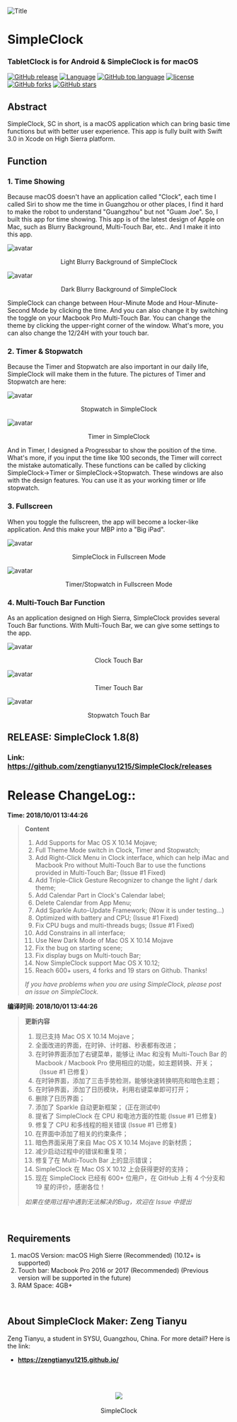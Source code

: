 ![Title](https://raw.githubusercontent.com/zengtianyu1215/SimpleClock/master/SamplePic/Screen%20Shot%202018-01-26%20at%2016.25.36-7.jpg)
# SimpleClock
### TabletClock is for Android & SimpleClock is for macOS
[![GitHub release](https://img.shields.io/github/release/zengtianyu1215/SimpleClock.svg)](https://github.com/zengtianyu1215/SimpleClock/releases)
[![Language](https://img.shields.io/badge/language-swift-orange.svg)](https://github.com/zengtianyu1215/SimpleClock)
[![GitHub top language](https://img.shields.io/github/languages/top/zengtianyu1215/SimpleClock.svg)](https://github.com/zengtianyu1215/SimpleClock)
[![license](https://img.shields.io/github/license/zengtianyu1215/SimpleClock.svg)]()
[![GitHub forks](https://img.shields.io/github/forks/zengtianyu1215/SimpleClock.svg?style=social&label=Fork&style=flat-square)]()
[![GitHub stars](https://img.shields.io/github/stars/zengtianyu1215/SimpleClock.svg?style=social&label=Stars&style=flat-square)]()
<br>

## Abstract

SimpleClock, SC in short, is a macOS application which can bring basic time functions but with better user experience. This app is fully built with Swift 3.0 in Xcode on High Sierra platform. 
<br>

## Function
### 1. Time Showing
Because macOS doesn't have an application called "Clock", each time I called Siri to show me the time in Guangzhou or other places, I find it hard to make the robot to understand "Guangzhou" but not "Guam Joe". So, I built this app for time showing.
This app is of the latest design of Apple on Mac, such as Blurry Background, Multi-Touch Bar, etc.. And I make it into this app.

![avatar](https://raw.githubusercontent.com/zengtianyu1215/SimpleClock/master/SamplePic/Screen%20Shot%202018-01-26%20at%2016.18.43.png)
<center>Light Blurry Background of SimpleClock</center>

![avatar](https://raw.githubusercontent.com/zengtianyu1215/SimpleClock/master/SamplePic/Screen%20Shot%202018-01-26%20at%2016.18.36.png)
<center>Dark Blurry Background of SimpleClock</center>

SimpleClock can change between Hour-Minute Mode and Hour-Minute-Second Mode by clicking the time. And you can also change it by switching the toggle on your Macbook Pro Multi-Touch Bar. You can change the theme by clicking the upper-right corner of the window. What's more, you can also change the 12/24H with your touch bar.

### 2. Timer & Stopwatch
Because the Timer and Stopwatch are also important in our daily life, SimpleClock will make them in the future. The pictures of Timer and Stopwatch are here:
<br>

![avatar](https://raw.githubusercontent.com/zengtianyu1215/SimpleClock/master/SamplePic/Screen%20Shot%202018-01-26%20at%2016.16.48.png)
<center>Stopwatch in SimpleClock</center>

![avatar](https://raw.githubusercontent.com/zengtianyu1215/SimpleClock/master/SamplePic/Screen%20Shot%202018-01-27%20at%2014.59.20.png)
<center>Timer in SimpleClock</center>

And in Timer, I designed a Progressbar to show the position of the time. What's more, if you input the time like 100 seconds, the Timer will correct the mistake automatically. 
These functions can be called by clicking SimpleClock->Timer or SimpleClock->Stopwatch. These windows are also with the design features. You can use it as your working timer or life stopwatch.
<br>

### 3. Fullscreen
When you toggle the fullscreen, the app will become a locker-like application. And this make your MBP into a "Big iPad".
<br>

![avatar](https://raw.githubusercontent.com/zengtianyu1215/SimpleClock/master/SamplePic/Screen%20Shot%202018-01-26%20at%2016.16.35-2.jpg)
<center>SimpleClock in Fullscreen Mode</center>

![avatar](https://raw.githubusercontent.com/zengtianyu1215/SimpleClock/master/SamplePic/Screen%20Shot%202018-01-26%20at%2016.16.56-4.jpg)
<center>Timer/Stopwatch in Fullscreen Mode</center>

### 4. Multi-Touch Bar Function
As an application designed on High Sierra, SimpleClock provides several Touch Bar functions. With Multi-Touch Bar, we can give some settings to the app. 
<br>

![avatar](https://raw.githubusercontent.com/zengtianyu1215/SimpleClock/master/SamplePic/Touch%20Bar%20Shot%202018-01-27%20at%2014.58.33.png)
<center>Clock Touch Bar</center>

![avatar](https://raw.githubusercontent.com/zengtianyu1215/SimpleClock/master/SamplePic/Touch%20Bar%20Shot%202018-01-27%20at%2014.59.05.png)
<center>Timer Touch Bar</center>

![avatar](https://raw.githubusercontent.com/zengtianyu1215/SimpleClock/master/SamplePic/Touch%20Bar%20Shot%202018-01-27%20at%2014.59.00.png)
<center>Stopwatch Touch Bar</center>

## RELEASE: SimpleClock 1.8(8)
### Link: <https://github.com/zengtianyu1215/SimpleClock/releases>
# Release ChangeLog::

**Time: 2018/10/01 13:44:26**

>**Content**
>1. Add Supports for Mac OS X 10.14 Mojave;
>2. Full Theme Mode switch in Clock, Timer and Stopwatch;
>3. Add Right-Click Menu in Clock interface, which can help iMac and Macbook Pro without Multi-Touch Bar to use the functions provided in Multi-Touch Bar; (Issue #1 Fixed)
>4. Add Triple-Click Gesture Recognizer to change the light / dark theme;
>5. Add Calendar Part in Clock's Calendar label;
>6. Delete Calendar from App Menu;
>7. Add Sparkle Auto-Update Framework; (Now it is under testing...)
>8. Optimized with battery and CPU; (Issue #1 Fixed)
>9. Fix CPU bugs and multi-threads bugs; (Issue #1 Fixed)
>10. Add Constrains in all interface;
>11. Use New Dark Mode of Mac OS X 10.14 Mojave
>12. Fix the bug on starting scene;
>13. Fix display bugs on Multi-touch Bar;
>14. Now SimpleClock support Mac OS X 10.12;
>15. Reach 600+ users, 4 forks and 19 stars on Github. Thanks!
>
>*If you have problems when you are using SimpleClock, please post an issue on SimpleClock.*

**编译时间: 2018/10/01 13:44:26**

>**更新内容**
>
>1. 现已支持 Mac OS X 10.14 Mojave；
>2. 全面改进的界面，在时钟、计时器、秒表都有改进；
>3. 在时钟界面添加了右键菜单，能够让 iMac 和没有 Multi-Touch Bar 的 Macbook / Macbook Pro 使用相应的功能，如主题转换、开关；（Issue #1 已修复）
>4. 在时钟界面，添加了三击手势检测，能够快速转换明亮和暗色主题；
>5. 在时钟界面，添加了日历模块，利用右键菜单即可打开；
>6. 删除了日历界面；
>7. 添加了 Sparkle 自动更新框架； (正在测试中)
>8. 提省了 SimpleClock 在 CPU 和电池方面的性能 (Issue #1 已修复)
>9. 修复了 CPU 和多线程的相关错误 (Issue #1 已修复)
>10. 在界面中添加了相关的约束条件；
>11. 暗色界面采用了来自 Mac OS X 10.14 Mojave 的新材质；
>12. 减少启动过程中的错误和重复项；
>13. 修复了在 Multi-Touch Bar 上的显示错误；
>14. SimpleClock 在 Mac OS X 10.12 上会获得更好的支持；
>15. 现在 SimpleClock 已经有 600+ 位用户，在 GitHub 上有 4 个分支和 19 星的评价，感谢各位！
>
>*如果在使用过程中遇到无法解决的Bug，欢迎在 Issue 中提出*
<br>

## Requirements
1. macOS Version: macOS High Sierre (Recommended) (10.12+ is supported)
2. Touch bar: Macbook Pro 2016 or 2017 (Recommended) (Previous version will be supported in the future)
3. RAM Space: 4GB+
<br>

## About SimpleClock Maker: Zeng Tianyu
Zeng Tianyu, a student in SYSU, Guangzhou, China. For more detail? Here is the link:
* **<https://zengtianyu1215.github.io/>**
<br>
<br>
<br>
<div style="text-align:center"><img src ="https://raw.githubusercontent.com/zengtianyu1215/SimpleClock/master/icon.png" /></div>
<br>
<center>SimpleClock</center>
<br>
<br>
<br>


